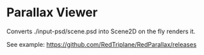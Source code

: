 # Parallax Viewer

Converts ./input-psd/scene.psd into Scene2D on the fly renders it.

See example: https://github.com/RedTriplane/RedParallax/releases


